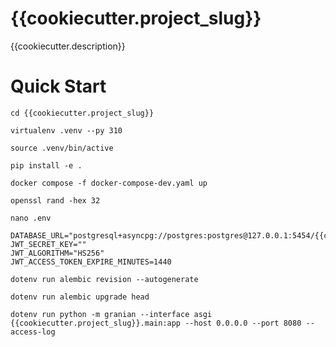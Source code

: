 # {{cookiecutter.project_slug}}
{{cookiecutter.description}}

# Quick Start
```
cd {{cookiecutter.project_slug}}
```
```
virtualenv .venv --py 310
```
```
source .venv/bin/active
```
```
pip install -e .
```
```
docker compose -f docker-compose-dev.yaml up
```
```
openssl rand -hex 32
```
```
nano .env
```
```
DATABASE_URL="postgresql+asyncpg://postgres:postgres@127.0.0.1:5454/{{cookiecutter.project_slug}}"
JWT_SECRET_KEY=""
JWT_ALGORITHM="HS256"
JWT_ACCESS_TOKEN_EXPIRE_MINUTES=1440
```
```
dotenv run alembic revision --autogenerate
```
```
dotenv run alembic upgrade head
```
```
dotenv run python -m granian --interface asgi {{cookiecutter.project_slug}}.main:app --host 0.0.0.0 --port 8080 --access-log
```